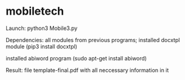# mobiletech
Launch:
python3 Mobile3.py

Dependencies:
all modules from previous programs;
installed docxtpl module (pip3 install docxtpl)

installed abiword program (sudo apt-get install abiword)

Result:
file template-final.pdf with all neccessary information in it
